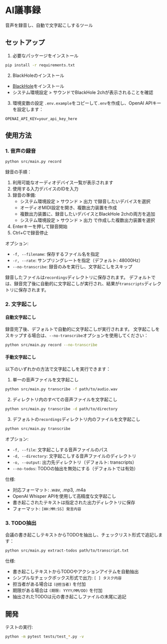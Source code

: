 # AI議事録

音声を録音し、自動で文字起こしするツール

## セットアップ

1. 必要なパッケージをインストール
```bash
pip install -r requirements.txt
```

2. BlackHoleのインストール
- [BlackHole](https://existential.audio/blackhole/)をインストール
- システム環境設定 > サウンドでBlackHole 2chが表示されることを確認

3. 環境変数の設定
`.env.example`をコピーして`.env`を作成し、OpenAI APIキーを設定します：
```
OPENAI_API_KEY=your_api_key_here
```

## 使用方法

### 1. 音声の録音

```bash
python src/main.py record
```

録音の手順：
1. 利用可能なオーディオデバイス一覧が表示されます
2. 使用する入力デバイスのIDを入力
3. 録音の準備:
   - システム環境設定 > サウンド > 出力 で録音したいデバイスを選択
   - オーディオMIDI設定を開き、複数出力装置を作成
   - 複数出力装置に、録音したいデバイスとBlackHole 2chの両方を追加
   - システム環境設定 > サウンド > 出力 で作成した複数出力装置を選択
4. Enterキーを押して録音開始
5. Ctrl+Cで録音停止

オプション:
- `-f, --filename`: 保存するファイル名を指定
- `-r, --rate`: サンプリングレートを指定（デフォルト: 48000Hz）
- `--no-transcribe`: 録音のみを実行し、文字起こしをスキップ

録音したファイルは`recordings`ディレクトリに保存されます。
デフォルトでは、録音完了後に自動的に文字起こしが実行され、結果が`transcripts`ディレクトリに保存されます。

### 2. 文字起こし

#### 自動文字起こし
録音完了後、デフォルトで自動的に文字起こしが実行されます。
文字起こしをスキップする場合は、`--no-transcribe`オプションを使用してください：
```bash
python src/main.py record --no-transcribe
```

#### 手動文字起こし

以下のいずれかの方法で文字起こしを実行できます：

1. 単一の音声ファイルを文字起こし
```bash
python src/main.py transcribe -f path/to/audio.wav
```

2. ディレクトリ内のすべての音声ファイルを文字起こし
```bash
python src/main.py transcribe -d path/to/directory
```

3. デフォルトの`recordings`ディレクトリ内のファイルを文字起こし
```bash
python src/main.py transcribe
```

オプション:
- `-f, --file`: 文字起こしする音声ファイルのパス
- `-d, --directory`: 文字起こしする音声ファイルのディレクトリ
- `-o, --output`: 出力先ディレクトリ（デフォルト: transcripts）
- `--no-todos`: TODOの抽出を無効にする（デフォルトでは有効）

仕様:
- 対応フォーマット: .wav, .mp3, .m4a
- OpenAI Whisper APIを使用して高精度な文字起こし
- 書き起こされたテキストは指定された出力ディレクトリに保存
- フォーマット: `[HH:MM:SS] 発言内容`

### 3. TODO抽出

会議の書き起こしテキストからTODOを抽出し、チェックリスト形式で追記します：

```bash
python src/main.py extract-todos path/to/transcript.txt
```

仕様:
- 書き起こしテキストからTODOやアクションアイテムを自動抽出
- シンプルなチェックボックス形式で出力: `[ ] タスク内容`
- 担当者がある場合は `(@担当者)` を付加
- 期限がある場合は `(期限: YYYY/MM/DD)` を付加
- 抽出されたTODOは元の書き起こしファイルの末尾に追記

## 開発

テストの実行:
```bash
python -m pytest tests/test_*.py -v